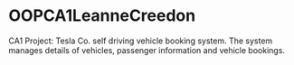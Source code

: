 # OOPCA1LeanneCreedon
CA1 Project: Tesla Co. self driving vehicle booking system. The system manages details of vehicles, passenger information and vehicle bookings.
